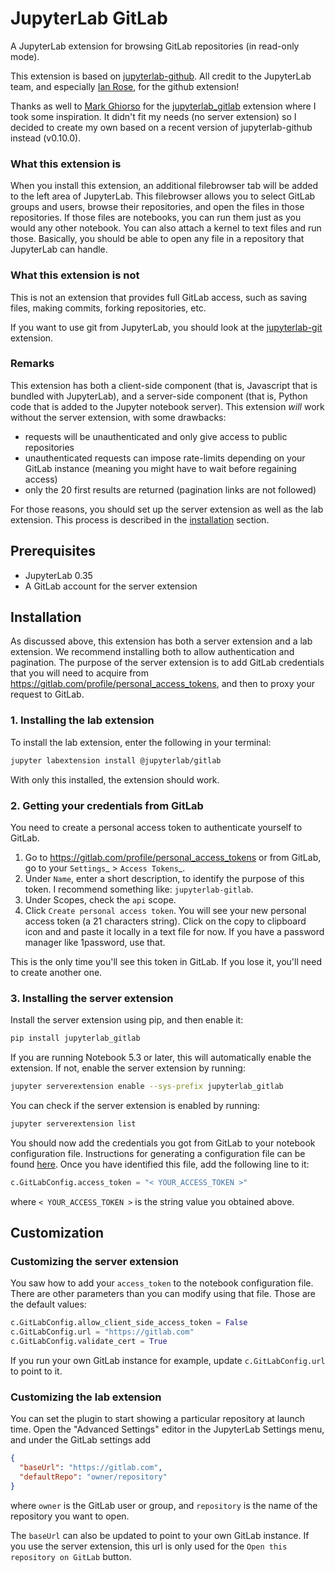 # JupyterLab GitLab

A JupyterLab extension for browsing GitLab repositories (in read-only mode).

This extension is based on [jupyterlab-github](https://github.com/jupyterlab/jupyterlab-github).
All credit to the JupyterLab team, and especially [Ian Rose](https://github.com/ian-r-rose), for the github extension!

Thanks as well to [Mark Ghiorso](https://gitlab.com/ghiorso) for the [jupyterlab_gitlab](https://gitlab.com/ENKI-portal/jupyterlab_gitlab)
extension where I took some inspiration. It didn't fit my needs (no server extension) so I decided to create my own based on a recent
version of jupyterlab-github instead (v0.10.0).

### What this extension is

When you install this extension, an additional filebrowser tab will be added
to the left area of JupyterLab. This filebrowser allows you to select GitLab
groups and users, browse their repositories, and open the files in those
repositories. If those files are notebooks, you can run them just as you would
any other notebook. You can also attach a kernel to text files and run those.
Basically, you should be able to open any file in a repository that JupyterLab can handle.

### What this extension is not

This is not an extension that provides full GitLab access, such as
saving files, making commits, forking repositories, etc.

If you want to use git from JupyterLab, you should look at the
[jupyterlab-git](https://github.com/jupyterlab/jupyterlab-git) extension.

### Remarks

This extension has both a client-side component (that is, Javascript that is bundled
with JupyterLab), and a server-side component (that is, Python code that is added
to the Jupyter notebook server). This extension _will_ work without the server extension,
with some drawbacks:

- requests will be unauthenticated and only give access to public repositories
- unauthenticated requests can impose rate-limits depending on your GitLab instance
  (meaning you might have to wait before regaining access)
- only the 20 first results are returned (pagination links are not followed)

For those reasons, you should set up the server extension as well as the lab extension.
This process is described in the [installation](#Installation) section.

## Prerequisites

- JupyterLab 0.35
- A GitLab account for the server extension

## Installation

As discussed above, this extension has both a server extension and a lab extension.
We recommend installing both to allow authentication and pagination.
The purpose of the server extension is to add GitLab credentials that you will need to acquire
from https://gitlab.com/profile/personal_access_tokens, and then to proxy your request to GitLab.

### 1. Installing the lab extension

To install the lab extension, enter the following in your terminal:

```bash
jupyter labextension install @jupyterlab/gitlab
```

With only this installed, the extension should work.

### 2. Getting your credentials from GitLab

You need to create a personal access token to authenticate yourself to GitLab.

1. Go to https://gitlab.com/profile/personal_access_tokens or from GitLab, go to your `Settings`_ > `Access Tokens`_.
1. Under `Name`, enter a short description, to identify the purpose
   of this token. I recommend something like: `jupyterlab-gitlab`.
1. Under Scopes, check the `api` scope.
1. Click `Create personal access token`. You will see your new personal access token (a 21 characters string).
   Click on the copy to clipboard icon and and paste it locally in a text file for now.
   If you have a password manager like 1password, use that.

This is the only time you'll see this token in GitLab. If you lose it, you'll
need to create another one.

### 3. Installing the server extension

Install the server extension using pip, and then enable it:

```bash
pip install jupyterlab_gitlab
```

If you are running Notebook 5.3 or later, this will automatically enable the extension.
If not, enable the server extension by running:

```bash
jupyter serverextension enable --sys-prefix jupyterlab_gitlab
```

You can check if the server extension is enabled by running:

```bash
jupyter serverextension list
```

You should now add the credentials you got from GitLab to your notebook configuration file.
Instructions for generating a configuration file can be found
[here](http://jupyter-notebook.readthedocs.io/en/stable/config_overview.html#configure-nbserver).
Once you have identified this file, add the following line to it:

```python
c.GitLabConfig.access_token = "< YOUR_ACCESS_TOKEN >"
```

where `< YOUR_ACCESS_TOKEN >` is the string value you obtained above.

## Customization

### Customizing the server extension

You saw how to add your `access_token` to the notebook configuration file.
There are other parameters than you can modify using that file.
Those are the default values:

```python
c.GitLabConfig.allow_client_side_access_token = False
c.GitLabConfig.url = "https://gitlab.com"
c.GitLabConfig.validate_cert = True
```

If you run your own GitLab instance for example, update `c.GitLabConfig.url` to point to it.

### Customizing the lab extension

You can set the plugin to start showing a particular repository at launch time.
Open the "Advanced Settings" editor in the JupyterLab Settings menu,
and under the GitLab settings add

```json
{
  "baseUrl": "https://gitlab.com",
  "defaultRepo": "owner/repository"
}
```

where `owner` is the GitLab user or group,
and `repository` is the name of the repository you want to open.

The `baseUrl` can also be updated to point to your own GitLab instance.
If you use the server extension, this url is only used for the `Open this repository on GitLab` button.
